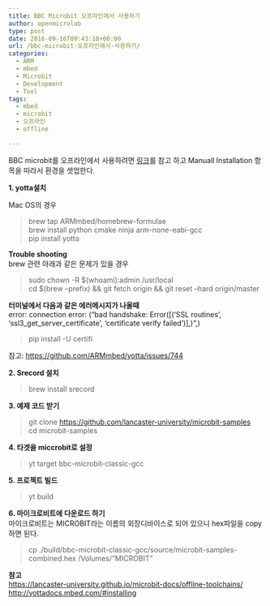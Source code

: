 ```yaml
---
title: BBC Microbit 오프라인에서 사용하기
author: openmicrolab
type: post
date: 2016-09-16T09:43:18+00:00
url: /bbc-microbit-오프라인에서-사용하기/
categories:
  - ARM
  - mbed
  - Microbit
  - Development
  - Tool
tags:
  - mbed
  - microbit
  - 오프라인
  - offline

---
```

BBC microbit를 오프라인에서 사용하려면 <a href="http://yottadocs.mbed.com/#installing" target="_blank">링크</a>를 참고 하고 Manuall Installation 항목을 따라서 환경을 셋업한다.

**1. yotta설치**

Mac OS의 경우

> brew tap ARMmbed/homebrew-formulae  
> brew install python cmake ninja arm-none-eabi-gcc  
> pip install yotta

**Trouble shooting**  
brew 관련 아래과 같은 문제가 있을 경우  


> sudo chown -R $(whoami):admin /usr/local  
> cd $(brew &#8211;prefix) && git fetch origin && git reset &#8211;hard origin/master

**터미널에서 다음과 같은 에러메시지가 나올때**  
error: connection error: (&#8220;bad handshake: Error([(&#8216;SSL routines&#8217;, &#8216;ssl3\_get\_server_certificate&#8217;, &#8216;certificate verify failed&#8217;)],)&#8221;,)

> pip install -U certifi

참고: <a href="https://github.com/ARMmbed/yotta/issues/744" target="_blank">https://github.com/ARMmbed/yotta/issues/744</a>

**2. Srecord 설치**

> brew install srecord

**3. 예제 코드 받기**

> git clone https://github.com/lancaster-university/microbit-samples  
> cd microbit-samples

**4. 타겟을 miccrobit로 설정**

> yt target bbc-microbit-classic-gcc

**5. 프로젝트 빌드**

> yt build

**6. 마이크로비트에 다운로드 하기**  
마이크로비트는 MICROBIT라는 이름의 외장디바이스로 되어 있으니 hex파일을 copy하면 된다.

> cp ./build/bbc-microbit-classic-gcc/source/microbit-samples-combined.hex /Volumes/&#8221;MICROBIT&#8221;

**참고**  
<a href="https://lancaster-university.github.io/microbit-docs/offline-toolchains/" target="_blank">https://lancaster-university.github.io/microbit-docs/offline-toolchains/</a>  
<a href="http://yottadocs.mbed.com/#installing" target="_blank">http://yottadocs.mbed.com/#installing</a>